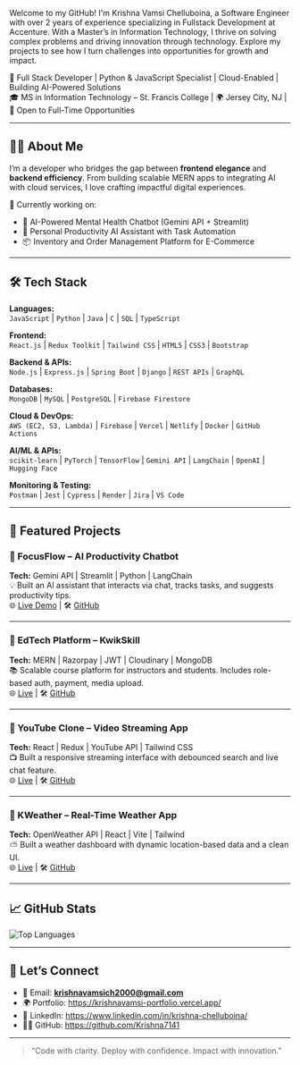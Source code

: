 Welcome to my GitHub! I'm Krishna Vamsi Chelluboina, a Software Engineer with over 2 years of experience specializing in Fullstack Development at Accenture. With a Master’s in Information Technology, I thrive on solving complex problems and driving innovation through technology. Explore my projects to see how I turn challenges into opportunities for growth and impact.

🚀 Full Stack Developer | Python & JavaScript Specialist | Cloud-Enabled | Building AI-Powered Solutions   
🎓 MS in Information Technology – St. Francis College | 🌍 Jersey City, NJ | 💼 Open to Full-Time Opportunities  

---

## 👨‍💻 About Me

I’m a developer who bridges the gap between **frontend elegance** and **backend efficiency**. From building scalable MERN apps to integrating AI with cloud services, I love crafting impactful digital experiences.

🔧 Currently working on:  
- 🤖 AI-Powered Mental Health Chatbot (Gemini API + Streamlit)  
- 🧠 Personal Productivity AI Assistant with Task Automation  
- 📦 Inventory and Order Management Platform for E-Commerce

---

## 🛠️ Tech Stack

**Languages:**  
`JavaScript` | `Python` | `Java` | `C` | `SQL` | `TypeScript`  

**Frontend:**  
`React.js` | `Redux Toolkit` | `Tailwind CSS` | `HTML5` | `CSS3` | `Bootstrap`

**Backend & APIs:**  
`Node.js` | `Express.js` | `Spring Boot` | `Django` | `REST APIs` | `GraphQL`

**Databases:**  
`MongoDB` | `MySQL` | `PostgreSQL` | `Firebase Firestore`  

**Cloud & DevOps:**  
`AWS (EC2, S3, Lambda)` | `Firebase` | `Vercel` | `Netlify` | `Docker` | `GitHub Actions`

**AI/ML & APIs:**  
`scikit-learn` | `PyTorch` | `TensorFlow` | `Gemini API` | `LangChain` | `OpenAI` | `Hugging Face`

**Monitoring & Testing:**  
`Postman` | `Jest` | `Cypress` | `Render` | `Jira` | `VS Code`

---

## 🌟 Featured Projects

### 🔹 FocusFlow – AI Productivity Chatbot  
**Tech:** Gemini API | Streamlit | Python | LangChain  
💡 Built an AI assistant that interacts via chat, tracks tasks, and suggests productivity tips.  
🌐 [Live Demo](https://focusflow.streamlit.app) | 🛠 [GitHub](https://github.com/Krishna7141/FocusFlow)

---

### 🔹 EdTech Platform – KwikSkill  
**Tech:** MERN | Razorpay | JWT | Cloudinary | MongoDB  
📚 Scalable course platform for instructors and students. Includes role-based auth, payment, media upload.  
🌐 [Live](https://edtech-five-theta.vercel.app) | 🛠 [GitHub](https://github.com/Krishna7141/edtech-frontend)

---

### 🔹 YouTube Clone – Video Streaming App  
**Tech:** React | Redux | YouTube API | Tailwind CSS  
📺 Built a responsive streaming interface with debounced search and live chat feature.  
🌐 [Live](https://yt-clone-xi-wine.vercel.app) | 🛠 [GitHub](https://github.com/Krishna7141/yt-clone)

---

### 🔹 KWeather – Real-Time Weather App  
**Tech:** OpenWeather API | React | Vite | Tailwind  
⛅ Built a weather dashboard with dynamic location-based data and a clean UI.  
🌐 [Live](https://kweather-app.netlify.app/) | 🛠 [GitHub](https://github.com/Krishna7141/KWeather)

---

## 📈 GitHub Stats


![Top Languages](https://github-readme-stats.vercel.app/api/top-langs/?username=Krishna7141&layout=compact&theme=tokyonight)

---

## 🔗 Let’s Connect

- 📧 Email: **krishnavamsich2000@gmail.com**  
- 🌍 Portfolio: https://krishnavamsi-portfolio.vercel.app/  
- 💼 LinkedIn: https://www.linkedin.com/in/krishna-chelluboina/
- 🧑‍💻 GitHub: https://github.com/Krishna7141

---

> “Code with clarity. Deploy with confidence. Impact with innovation.”
